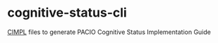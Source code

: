 # cognitive-status-cli
[CIMPL](http://standardhealthrecord.org/cimpl-doc/) files to generate PACIO Cognitive Status Implementation Guide
